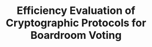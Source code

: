 ---
title: "Efficiency Evaluation of Cryptographic Protocols for Boardroom Voting"
collection: publications
permalink: /publications/2015-08-Efficiency-Evaluation-of-Cryptographic-Protocols-for-Boardroom-Voting
venue: '10th International Conference on Availability, Reliability and Security (ARES 2015)'
pages: '224-229'
publisher: 'IEEE Computer Society'
year: '2015'
paperurl: 'https://doi.org/10.1109/ARES.2015.75'
citation: ' Oksana Kulyk,  Stephan Neumann,  <b>Jurlind Budurushi</b>,  Melanie Volkamer,  Rolf Haenni,  Reto Koenig,  Philemon Bergen</br> 10th International Conference on Availability, Reliability and Security (ARES 2015)</br>'
---